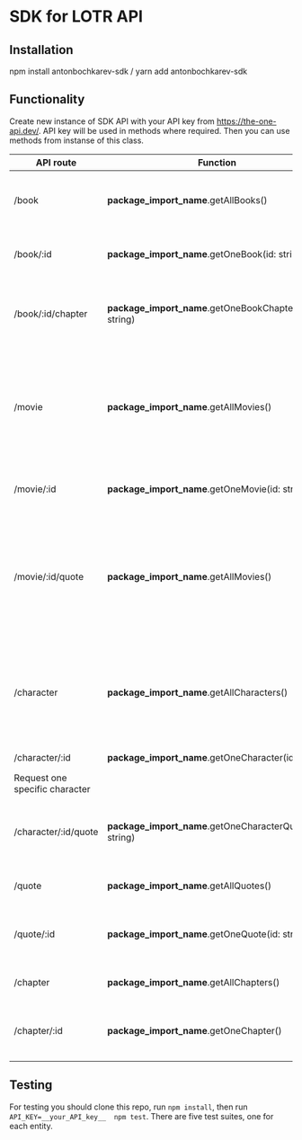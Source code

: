 # SDK for LOTR API

## Installation

npm install antonbochkarev-sdk / yarn add antonbochkarev-sdk

## Functionality

Create new instance of SDK API with your API key from https://the-one-api.dev/. API key will be used in methods where required. Then you can use methods from instanse of this class.

| API route | Function | Usage | Response |
| --- | --- | --- | --- |
| /book | __package_import_name__.getAllBooks() |  | List of all "The Lord of the Rings" books |
| /book/:id | __package_import_name__.getOneBook(id: string) | ID required | Request one specific book |
| /book/:id/chapter | __package_import_name__.getOneBookChapters(id: string) | ID required | Request all chapters of one specific book |
| /movie | __package_import_name__.getAllMovies() | | List of all movies, including the "The Lord of the Rings" and the "The Hobbit" trilogies |
| /movie/:id | __package_import_name__.getOneMovie(id: string) | ID required. | Request one specific movie |
| /movie/:id/quote | __package_import_name__.getAllMovies() | ID required. | Request all movie quotes for one specific movie (only working for the LotR trilogy) |
| /character | __package_import_name__.getAllCharacters() | | List of characters including metadata like name, gender, realm, race and more |
| /character/:id | __package_import_name__.getOneCharacter(id: string) | ID required. | 
Request one specific character |
| /character/:id/quote | __package_import_name__.getOneCharacterQuotes(id: string) | ID required. | Request all movie quotes of one specific character |
| /quote | __package_import_name__.getAllQuotes() | | List of all movie quotes |
| /quote/:id | __package_import_name__.getOneQuote(id: string) | ID required. | Request one specific movie quote |
| /chapter | __package_import_name__.getAllChapters() | | List of all book chapters |
| /chapter/:id | __package_import_name__.getOneChapter() | ID required. | Request one specific book chapter |

## Testing
For testing you should clone this repo, run `npm install`, then run `API_KEY=__your_API_key__  npm test`.
There are five test suites, one for each entity.

